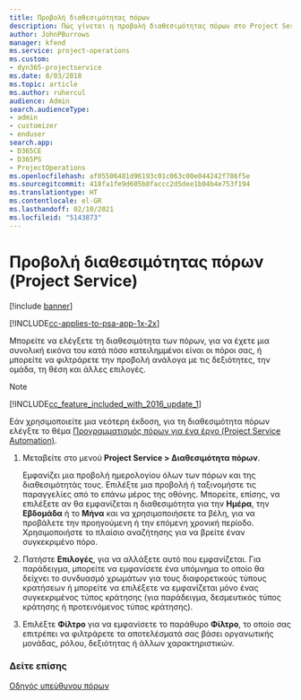 ```yaml
---
title: Προβολή διαθεσιμότητας πόρων
description: Πώς γίνεται η προβολή διαθεσιμότητας πόρων στο Project Service
author: JohnPBurrows
manager: kfend
ms.service: project-operations
ms.custom:
- dyn365-projectservice
ms.date: 8/03/2018
ms.topic: article
ms.author: ruhercul
audience: Admin
search.audienceType:
- admin
- customizer
- enduser
search.app:
- D365CE
- D365PS
- ProjectOperations
ms.openlocfilehash: af05506481d96193c01c063c00e044242f786f5e
ms.sourcegitcommit: 418fa1fe9d605b8faccc2d5dee1b04b4e753f194
ms.translationtype: HT
ms.contentlocale: el-GR
ms.lasthandoff: 02/10/2021
ms.locfileid: "5143873"
---
```

# <a name="view-resource-availability-project-service"></a>Προβολή διαθεσιμότητας πόρων (Project Service)

[!include [banner](../includes/psa-now-project-operations.md)]

[!INCLUDE[cc-applies-to-psa-app-1x-2x](../includes/cc-applies-to-psa-app-1x-2x.md)]

Μπορείτε να ελέγξετε τη διαθεσιμότητα των πόρων, για να έχετε μια συνολική εικόνα του κατά πόσο κατειλημμένοι είναι οι πόροι σας, ή μπορείτε να φιλτράρετε την προβολή ανάλογα με τις δεξιότητες, την ομάδα, τη θέση και άλλες επιλογές.  
  
> [!NOTE]
> [!INCLUDE[cc_feature_included_with_2016_update_1](../includes/cc-feature-included-with-2016-update-1.md)]  
> 
>  Εάν χρησιμοποιείτε μια νεότερη έκδοση, για τη διαθεσιμότητα πόρων ελέγξτε το θέμα [Προγραμματισμός πόρων για ένα έργο (Project Service Automation)](../psa/schedule-resources-project.md).  

1. Μεταβείτε στο μενού **Project Service > Διαθεσιμότητα πόρων**.  

    Εμφανίζει μια προβολή ημερολογίου όλων των πόρων και της διαθεσιμότητάς τους. Επιλέξτε μια προβολή ή ταξινομήστε τις παραγγελίες από το επάνω μέρος της οθόνης. Μπορείτε, επίσης, να επιλέξετε αν θα εμφανίζεται η διαθεσιμότητα για την **Ημέρα**, την **Εβδομάδα** ή το **Μήνα** και να χρησιμοποιήσετε τα βέλη, για να προβάλετε την προηγούμενη ή την επόμενη χρονική περίοδο. Χρησιμοποιήστε το πλαίσιο αναζήτησης για να βρείτε έναν συγκεκριμένο πόρο.  

2. Πατήστε **Επιλογές**, για να αλλάξετε αυτό που εμφανίζεται. Για παράδειγμα, μπορείτε να εμφανίσετε ένα υπόμνημα το οποίο θα δείχνει το συνδυασμό χρωμάτων για τους διαφορετικούς τύπους κρατήσεων ή μπορείτε να επιλέξετε να εμφανίζεται μόνο ένας συγκεκριμένος τύπος κράτησης (για παράδειγμα, δεσμευτικός τύπος κράτησης ή προτεινόμενος τύπος κράτησης).  

3. Επιλέξτε **Φίλτρο** για να εμφανίσετε το παράθυρο **Φίλτρο**, το οποίο σας επιτρέπει να φιλτράρετε τα αποτελέσματά σας βάσει οργανωτικής μονάδας, ρόλου, δεξιότητας ή άλλων χαρακτηριστικών.  

### <a name="see-also"></a>Δείτε επίσης  
 [Οδηγός υπεύθυνου πόρων](../psa/resource-manager-guide.md)
